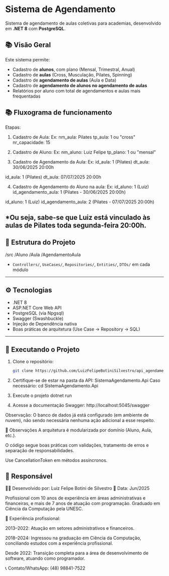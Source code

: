 # Sistema de Agendamento

Sistema de agendamento de aulas coletivas para academias, desenvolvido em **.NET 8** com **PostgreSQL**.

## 📚 Visão Geral

Este sistema permite:

- Cadastro de **alunos**, com plano (Mensal, Trimestral, Anual)
- Cadastro de **aulas** (Cross, Musculação, Pilates, Spinning)
- Cadastro de **agendamento de aulas** (Aula e Data)
- Cadastro de **agendamento de alunos no agendamento de aulas**
- Relatórios por aluno com total de agendamentos e aulas mais frequentadas

## 📚 Fluxograma de funcionamento
Etapas:
1. Cadastro de Aula:
Ex: 
nm_aula: Pilates
tp_aula: 1 ou "cross"
nr_capacidade: 15

2. Cadastro de Aluno:
Ex: 
nm_aluno: Luiz Felipe
tp_plano: 1 ou "mensal"

3. Cadastro de Agendamento da Aula:
Ex: 
id_aula: 1 (Pilates)
dt_aula: 30/06/2025 20:00h

id_aula: 1 (Pilates)
dt_aula: 07/07/2025 20:00h

4. Cadastro de Agendamento do Aluno na aula:
Ex: 
id_aluno: 1 (Luiz)
id_agendamento_aula: 1  (Pilates - 30/06/2025 20:00h)

id_aluno: 1 (Luiz)
id_agendamento_aula: 2  (Pilates - 07/07/2025 20:00h)

*Ou seja, sabe-se que Luiz está vinculado às aulas de Pilates toda segunda-feira 20:00h.
---

## 🧱 Estrutura do Projeto

/src
/Aluno
/Aula
/AgendamentoAula

- `Controllers/`, `UseCases/`, `Repositories/`, `Entities/`, `DTOs/` em cada módulo

---

## ⚙️ Tecnologias

- .NET 8
- ASP.NET Core Web API
- PostgreSQL (via Npgsql)
- Swagger (Swashbuckle)
- Injeção de Dependência nativa
- Boas práticas de arquitetura (Use Case → Repository → SQL)

---

## 🚀 Executando o Projeto

1. Clone o repositório:
   ```bash
   git clone https://github.com/LuizFelipeBotiniSilvestro/api_agendamento_aula.git

2. Certifique-se de estar na pasta da API: SistemaAgendamento.Api
    Caso necessário:
    cd SistemaAgendamento.Api

3. Execute o projeto
    dotnet run

4. Acesse a documentação Swagger:
    http://localhost:5045/swagger

Observação: O banco de dados já está configurado (em ambiente de nuvem), não sendo necessária nenhuma ação adicional a esse respeito.

📌 Observações
A arquitetura é modularizada por domínio (Aluno, Aula, etc.).

O código segue boas práticas com validações, tratamento de erros e separação de responsabilidades.

Use CancellationToken em métodos assíncronos.

## 🚀 Responsável

🧑‍💻 Desenvolvido por: Luiz Felipe Botini de Silvestro
📅 Data: Jun/2025

Profissional com 10 anos de experiência em áreas administrativas e financeiras, e mais de 7 anos de atuação com programação.
Graduado em Ciência da Computação pela UNESC.

📅 Experiência profissional:

2013–2022: Atuação em setores administrativos e financeiros.

2018–2024: Ingressou na graduação em Ciência da Computação, conciliando estudos com a experiência profissional.

Desde 2022: Transição completa para a área de desenvolvimento de software, atuando como programador.

📞 Contato/WhatsApp: (48) 98841-7522